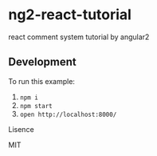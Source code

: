 # ng2-react-tutorial
react comment system tutorial by angular2

## Development

To run this example:   
1. `npm i`   
2. `npm start`   
3. `open http://localhost:8000/`   

Lisence

MIT

